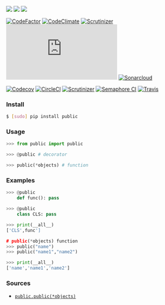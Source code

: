 [![](https://img.shields.io/pypi/pyversions/public.svg?maxAge=86400)](https://pypi.org/pypi/public/)
[![](https://img.shields.io/pypi/v/public.svg?maxAge=86400)](https://pypi.org/pypi/public/)
[![](https://img.shields.io/badge/libraries.io-public-green.svg?maxAge=86400)](https://libraries.io/pypi/public)

[![CodeFactor](https://www.codefactor.io/repository/github/looking-for-a-job/public.py/badge)](https://www.codefactor.io/repository/github/looking-for-a-job/public.py)
[![CodeClimate](https://codeclimate.com/github/looking-for-a-job/public.py/badges/gpa.svg)](https://codeclimate.com/github/looking-for-a-job/public.py)
[![Scrutinizer](https://scrutinizer-ci.com/g/looking-for-a-job/public.py/badges/quality-score.png?b=master)](https://scrutinizer-ci.com/g/looking-for-a-job/public.py/)
[![BetterCodeHub](https://bettercodehub.com/edge/badge/looking-for-a-job/public.py?branch=master)](https://bettercodehub.com/results/looking-for-a-job/public.py)
[![Sonarcloud](https://sonarcloud.io/api/project_badges/measure?project=public.py&metric=code_smells)](https://sonarcloud.io/dashboard?id=public.py)

[![Codecov](https://codecov.io/gh/looking-for-a-job/public.py/branch/master/graph/badge.svg)](https://codecov.io/gh/looking-for-a-job/public.py)
[![CircleCI](https://circleci.com/gh/looking-for-a-job/public.py/tree/master.svg?style=svg)](https://circleci.com/gh/looking-for-a-job/public.py/tree/master)
[![Scrutinizer](https://scrutinizer-ci.com/g/looking-for-a-job/public.py/badges/build.png?b=master)](https://scrutinizer-ci.com/g/looking-for-a-job/public.py/)
[![Semaphore CI](https://semaphoreci.com/api/v1/looking-for-a-job/public-py/branches/master/shields_badge.svg)](https://semaphoreci.com/looking-for-a-job/public-py)
[![Travis](https://api.travis-ci.org/looking-for-a-job/public.py.svg?branch=master)](https://travis-ci.org/looking-for-a-job/public.py/)

### Install

```bash
$ [sudo] pip install public
```

### Usage

```python
>>> from public import public

>>> @public # decorator

>>> public(*objects) # function
```

### Examples

```python
>>> @public
	def func(): pass

>>> @public
	class CLS: pass

>>> print(__all__)
['CLS',func']

# public(*objects) function
>>> public("name")
>>> public("name1","name2")

>>> print(__all__)
['name','name1','name2']
```

### Sources

+   [`public.public(*objects)`](https://github.com/looking-for-a-job/public.py/blob/master/public/__init__.py)